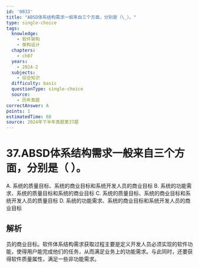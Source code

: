 ```yaml
---
id: '0033'
title: "ABSD体系结构需求一般来自三个方面，分别是（\_）。"
type: single-choice
tags:
  knowledge:
    - 软件架构
    - 架构设计
  chapters:
    - ch07
  years:
    - 2024-2
  subjects:
    - 综合知识
  difficulty: basic
  questionType: single-choice
  source:
    - 历年真题
correctAnswer: A
points: 1
estimatedTime: 60
source: 2024年下半年真题第37题
---
```

# 37.ABSD体系结构需求一般来自三个方面，分别是（ ）。

A. 系统的质量目标、系统的商业目标和系统开发人员的商业目标
B. 系统的功能需求、系统的质量目标和系统的商业目标
C. 系统的质量目标、系统的商业目标和系统开发人员的质量目标
D. 系统的功能需求、系统的商业目标和系统开发人员的商业目标

## 解析

员的商业目标。软件体系结构需求获取过程主要是定义开发人员必须实现的软件功能，使得用户能完成他们的任务，从而满足业务上的功能需求。与此同时，还要获得软件质量属性，满足一些非功能需求。
